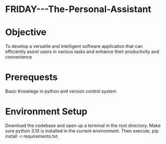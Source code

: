 # FRIDAY---The-Personal-Assistant
# Objective
To develop a versatile and intelligent software application that can efficiently assist users in various tasks and enhance their productivity and convenience
# Prerequests
Basic Knowlege in python and version control system
# Environment Setup
Download the codebase and open up a terminal in the root directory. Make sure python 3.10 is installed in the current environment. Then execute, pip install -r requirements.txt
